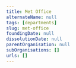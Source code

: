 ```yaml
---
title: Met Office
alternateName: null
tags: [departments]
slug: met-office
foundingDate: null
dissolutionDate: null
parentOrganisation: null
subOrganisations: []
urls: []
---
```

